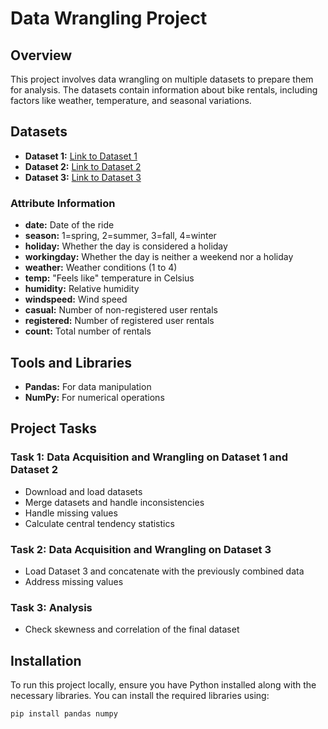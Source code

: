 # Data Wrangling Project

## Overview
This project involves data wrangling on multiple datasets to prepare them for analysis. The datasets contain information about bike rentals, including factors like weather, temperature, and seasonal variations.

## Datasets
- **Dataset 1:** [Link to Dataset 1](#)
- **Dataset 2:** [Link to Dataset 2](#)
- **Dataset 3:** [Link to Dataset 3](#)

### Attribute Information
- **date:** Date of the ride
- **season:** 1=spring, 2=summer, 3=fall, 4=winter
- **holiday:** Whether the day is considered a holiday
- **workingday:** Whether the day is neither a weekend nor a holiday
- **weather:** Weather conditions (1 to 4)
- **temp:** "Feels like" temperature in Celsius
- **humidity:** Relative humidity
- **windspeed:** Wind speed
- **casual:** Number of non-registered user rentals
- **registered:** Number of registered user rentals
- **count:** Total number of rentals

## Tools and Libraries
- **Pandas:** For data manipulation
- **NumPy:** For numerical operations

## Project Tasks

### Task 1: Data Acquisition and Wrangling on Dataset 1 and Dataset 2
- Download and load datasets
- Merge datasets and handle inconsistencies
- Handle missing values
- Calculate central tendency statistics

### Task 2: Data Acquisition and Wrangling on Dataset 3
- Load Dataset 3 and concatenate with the previously combined data
- Address missing values

### Task 3: Analysis
- Check skewness and correlation of the final dataset

## Installation
To run this project locally, ensure you have Python installed along with the necessary libraries. You can install the required libraries using:

```bash
pip install pandas numpy

